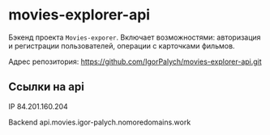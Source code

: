 # movies-explorer-api
Бэкенд проекта `Movies-exporer`. Включает  возможностями: авторизация и регистрации пользователей, операции с карточками фильмов. 
  
Адрес репозитория: https://github.com/IgorPalych/movies-explorer-api.git

## Ссылки на api

IP 84.201.160.204

Backend api.movies.igor-palych.nomoredomains.work
